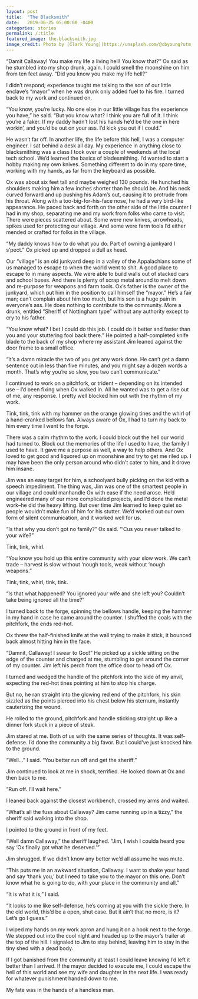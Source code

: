 ```yaml
---
layout: post
title:  "The Blacksmith"
date:   2019-06-25 05:00:00 -0400
categories: stories
permalink: /:title
featured_image: the-blacksmith.jpg
image_credit: Photo by [Clark Young](https://unsplash.com/@cbyoung?utm_source=unsplash&utm_medium=referral&utm_content=creditCopyText) on [Unsplash](https://unsplash.com/?utm_source=unsplash&utm_medium=referral&utm_content=creditCopyText)
---
```


“Damit Callaway! You make my life a living hell! You know that?” Ox said as he stumbled into my shop drunk, again. I could smell the moonshine on him from ten feet away. “Did you know you make my life hell?”

I didn’t respond; experience taught me talking to the son of our little enclave’s “mayor” when he was drunk only added fuel to his fire. I turned back to my work and continued on.

“You know, you’re lucky. No one else in our little village has the experience you have,” he said. “But you know what? I think you are full of it. I think you’re a faker. If my daddy hadn’t lost his hands he’d be the one in here workin’, and you’d be out on your ass. I’d kick you out if I could.”

He wasn’t far off. In another life, the life before this hell, I was a computer engineer. I sat behind a desk all day. My experience in anything close to blacksmithing was a class I took over a couple of weekends at the local tech school. We’d learned the basics of bladesmithing. I’d wanted to start a hobby making my own knives. Something different to do in my spare time, working with my hands, as far from the keyboard as possible.

Ox was about six feet tall and maybe weighed 130 pounds. He hunched his shoulders making him a few inches shorter than he should be. And his neck curved forward and up pushing his Adam’s out, causing it to protrude from his throat. Along with a too-big-for-his-face nose, he had a very bird-like appearance. He paced back and forth on the other side of the little counter I had in my shop, separating me and my work from folks who came to visit. There were pieces scattered about. Some were new knives, arrowheads, spikes used for protecting our village. And some were farm tools I’d either mended or crafted for folks in the village.

“My daddy knows how to do what you do. Part of owning a junkyard I s’pect.” Ox picked up and dropped a dull ax head.

Our “village” is an old junkyard deep in a valley of the Appalachians some of us managed to escape to when the world went to shit. A good place to escape to in many aspects. We were able to build walls out of stacked cars and school buses. And there is plenty of scrap metal around to melt down and re-purpose for weapons and farm tools. Ox’s father is the owner of the junkyard, which put him in the position to call himself the “mayor.” He’s a fair man; can’t complain about him too much, but his son is a huge pain in everyone’s ass. He does nothing to contribute to the community. More a drunk, entitled “Sheriff of Nottingham type” without any authority except to cry to his father.

“You know what? I bet I could do this job. I could do it better and faster than you and your stuttering fool back there.” He pointed a half-completed knife blade to the back of my shop where my assistant Jim leaned against the door frame to a small office.

“It’s a damn miracle the two of you get any work done. He can’t get a damn sentence out in less than five minutes, and you might say a dozen words a month. That’s why you’re so slow, you two can’t communicate.”

I continued to work on a pitchfork, or trident – depending on its intended use – I’d been fixing when Ox walked in. All he wanted was to get a rise out of me, any response. I pretty well blocked him out with the rhythm of my work.

Tink, tink, tink with my hammer on the orange glowing tines and the whirl of a hand-cranked bellows fan. Always aware of Ox, I had to turn my back to him every time I went to the forge.

There was a calm rhythm to the work. I could block out the hell our world had turned to. Block out the memories of the life I used to have, the family I used to have. It gave me a purpose as well, a way to help others. And Ox loved to get good and liquored up on moonshine and try to get me riled up. I may have been the only person around who didn’t cater to him, and it drove him insane.

Jim was an easy target for him, a schoolyard bully picking on the kid with a speech impediment. The thing was, Jim was one of the smartest people in our village and could manhandle Ox with ease if the need arose. He’d engineered many of our more complicated projects, and I’d done the metal work–he did the heavy lifting. But over time Jim learned to keep quiet so people wouldn’t make fun of him for his stutter. We’d worked out our own form of silent communication, and it worked well for us.

“Is that why you don’t got no family?” Ox said. “‘Cus you never talked to your wife?”

Tink, tink, whirl.

“You know you hold up this entire community with your slow work. We can’t trade – harvest is slow without ‘nough tools, weak without ‘nough weapons.”

Tink, tink, whirl, tink, tink.

“Is that what happened? You ignored your wife and she left you? Couldn’t take being ignored all the time?”

I turned back to the forge, spinning the bellows handle, keeping the hammer in my hand in case he came around the counter. I shuffled the coals with the pitchfork, the ends red-hot.

Ox threw the half-finished knife at the wall trying to make it stick, it bounced back almost hitting him in the face.

“Damnit, Callaway! I swear to God!” He picked up a sickle sitting on the edge of the counter and charged at me, stumbling to get around the corner of my counter. Jim left his perch from the office door to head off Ox.

I turned and wedged the handle of the pitchfork into the side of my anvil, expecting the red-hot tines pointing at him to stop his charge.

But no, he ran straight into the glowing red end of the pitchfork, his skin sizzled as the points pierced into his chest below his sternum, instantly cauterizing the wound.

He rolled to the ground, pitchfork and handle sticking straight up like a dinner fork stuck in a piece of steak.

Jim stared at me. Both of us with the same series of thoughts. It was self-defense. I’d done the community a big favor. But I could’ve just knocked him to the ground.

“Well...” I said. “You better run off and get the sheriff.”

Jim continued to look at me in shock, terrified. He looked down at Ox and then back to me.

“Run off. I’ll wait here.”

I leaned back against the closest workbench, crossed my arms and waited.

“What’s all the fuss about Callaway? Jim came running up in a tizzy,” the sheriff said walking into the shop.

I pointed to the ground in front of my feet.

“Well damn Callaway,” the sheriff laughed. “Jim, I wish I coulda heard you say ‘Ox finally got what he deserved.’”

Jim shrugged. If we didn’t know any better we’d all assume he was mute.

“This puts me in an awkward situation, Callaway. I want to shake your hand and say ‘thank you,’ but I need to take you to the mayor on this one. Don’t know what he is going to do, with your place in the community and all.”

“It is what it is,” I said.

“It looks to me like self-defense, he’s coming at you with the sickle there. In the old world, this’d be a open, shut case. But it ain’t that no more, is it? Let’s go I guess.”

I wiped my hands on my work apron and hung it on a hook next to the forge. We stepped out into the cool night and headed up to the mayor’s trailer at the top of the hill. I signaled to Jim to stay behind, leaving him to stay in the tiny shed with a dead body.

If I got banished from the community at least I could leave knowing I’d left it better than I arrived. If the mayor decided to execute me, I could escape the hell of this world and see my wife and daughter in the next life. I was ready for whatever punishment handed down to me.

My fate was in the hands of a handless man.